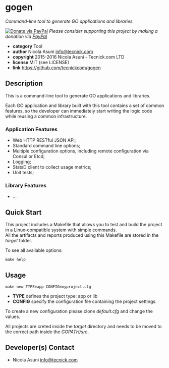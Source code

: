 # gogen

*Command-line tool to generate GO applications and libraries*

[![Donate via PayPal](https://img.shields.io/badge/donate-paypal-87ceeb.svg)](https://www.paypal.com/cgi-bin/webscr?cmd=_donations&currency_code=GBP&business=paypal@tecnick.com&item_name=donation%20for%20gogen%20project)
*Please consider supporting this project by making a donation via [PayPal](https://www.paypal.com/cgi-bin/webscr?cmd=_donations&currency_code=GBP&business=paypal@tecnick.com&item_name=donation%20for%20gogen%20project)*

* **category**    Tool
* **author**      Nicola Asuni <info@tecnick.com>
* **copyright**   2015-2016 Nicola Asuni - Tecnick.com LTD
* **license**     MIT (see LICENSE)
* **link**        https://github.com/tecnickcom/gogen


## Description

This is a command-line tool to generate GO applications and libraries.

Each GO application and library built with this tool contains a set of common features,
so the developer can immediately start writing the logic code while reusing a common infrastructure.


### Application Features

* Web HTTP RESTful JSON API;
* Standard command line options;
* Multiple configuration options, including remote configuration via Consul or Etcd;
* Logging;
* StatsD client to collect usage metrics;
* Unit tests;

### Library Features

* ...


## Quick Start

This project includes a Makefile that allows you to test and build the project in a Linux-compatible system with simple commands.  
All the artifacts and reports produced using this Makefile are stored in the *target* folder.  

To see all available options:
```
make help
```


## Usage

```
make new TYPE=app CONFIG=myproject.cfg
```

* **TYPE** defines the project type: app or lib
* **CONFIG** specify the configuration file containing the project settings.

To create a new configuration please clone *default.cfg* and change the values.

All projects are creted inside the *target* directory and needs to be moved to the correct path inside the *GOPATH/src*.


## Developer(s) Contact

* Nicola Asuni <info@tecnick.com>
